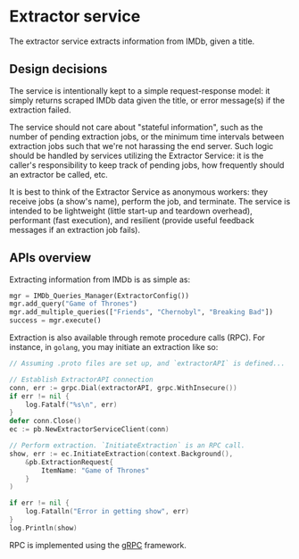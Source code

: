 # Extractor service

The extractor service extracts information from IMDb, given a title. 

## Design decisions

The service is intentionally kept to a simple request-response model: it simply returns scraped IMDb data given the title, or error message(s) if the extraction failed. 

The service should not care about "stateful information", such as the number of pending extraction jobs, or the minimum time intervals between extraction jobs such that we're not harassing the end server. Such logic should be handled by services utilizing the Extractor Service: it is the caller's responsibility to keep track of pending jobs, how frequently should an extractor be called, etc.

It is best to think of the Extractor Service as anonymous workers: they receive jobs (a show's name), perform the job, and terminate. The service is intended to be lightweight (little start-up and teardown overhead), performant (fast execution), and resilient (provide useful feedback messages if an extraction job fails).

## APIs overview

Extracting information from IMDb is as simple as:

```python
mgr = IMDb_Queries_Manager(ExtractorConfig())
mgr.add_query("Game of Thrones")                                        # add a single query
mgr.add_multiple_queries(["Friends", "Chernobyl", "Breaking Bad"])      # or, multiple queries
success = mgr.execute()
```

Extraction is also available through remote procedure calls (RPC). For instance, in `golang`, you may initiate an extraction like so:

```go
// Assuming .proto files are set up, and `extractorAPI` is defined...

// Establish ExtractorAPI connection
conn, err := grpc.Dial(extractorAPI, grpc.WithInsecure())
if err != nil {
    log.Fatalf("%s\n", err)
}
defer conn.Close()
ec := pb.NewExtractorServiceClient(conn)

// Perform extraction. `InitiateExtraction` is an RPC call.
show, err := ec.InitiateExtraction(context.Background(), 
    &pb.ExtractionRequest{
        ItemName: "Game of Thrones"
    }
)

if err != nil {
    log.Fatalln("Error in getting show", err)
}
log.Println(show)
```

RPC is implemented using the [gRPC](https://grpc.io) framework. 
